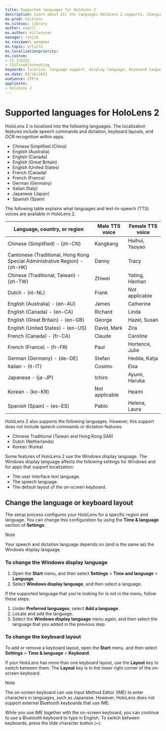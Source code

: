 ```yaml
---
title: Supported languages for HoloLens 2
description: Learn about all the languages HoloLens 2 supports, changing keyboard layouts, and updating the Windows display language.
ms.prod: hololens
ms.sitesec: library
author: evmill
ms.author: millerevan
manager: ranjib
ms.reviewer: wangmax
ms.topic: article
ms.localizationpriority:
ms.custom: 
- CI 115225
- CSSTroubleshooting
keywords: localize, language support, display language, keyboard language, IME, keyboard layout
ms.date: 03/16/2022
audience: ITPro
appliesto:
- HoloLens 2
---
```


# Supported languages for HoloLens 2

HoloLens 2 is localized into the following languages. The localization features include speech commands and dictation, keyboard layouts, and OCR recognition within apps.

- Chinese Simplified (China)
- English (Australia)
- English (Canada)
- English (Great Britain)
- English (United States)
- French (Canada)
- French (France)
- German (Germany)
- Italian (Italy)
- Japanese (Japan)
- Spanish (Spain)

The following table explains what languages and text-to-speech (TTS) voices are available in HoloLens 2.

| Language,   country, or region                     | Male TTS voice | Female TTS voice |
|----------------------------------------------------|----------------|------------------|
| Chinese (Simplified) - (zh-CN)                     | Kangkang       | Huihui, Yaoyao   |
| Cantonese (Traditional, Hong Kong Special Administrative Region) - (zh-HK)   | Danny          | Tracy    |
| Chinese (Traditional, Taiwan) - (zh-TW)       |   Zhiwei         | Yating, Hanhan   |
| Dutch - (nl-NL)                                | Frank          | Not applicable   |
| English (Australia) - (en-AU)                      | James          | Catherine        |
| English (Canada) - (en-CA)                         | Richard        | Linda            |
| English (Great Britain) - (en-GB)            |    George         | Hazel, Susan     |
| English (United States) - (en-US)                | David, Mark    | Zira             |
| French (Canada) - (fr-CA)                          | Claude         | Caroline         |
| French (France) - (fr-FR)                          | Paul           | Hortence, Julie  |
| German (Germany) - (de-DE)                         | Stefan         | Hedda, Katja        |
| Italian - (it-IT)                                   | Cosimo         | Elsa             |
| Japanese - (ja-JP)                                 | Ichiro         | Ayumi, Haruka    |
| Korean - (ko-KR)                                   | Not applicable | Heami            |
| Spanish (Spain) - (es-ES)                          | Pablo          | Helena, Laura    |

HoloLens 2 also supports the following languages. However, this support does not include speech commands or dictation features.

- Chinese Traditional (Taiwan and Hong Kong SAR)
- Dutch (Netherlands)
- Korean (Korea)

Some features of HoloLens 2 use the Windows display language. The Windows display language affects the following settings for Windows and for apps that support localization:

- The user interface text language.
- The speech language.
- The default layout of the on-screen keyboard.

## Change the language or keyboard layout

The setup process configures your HoloLens for a specific region and language. You can change this configuration by using the **Time & language** section of **Settings**.

> [!NOTE]  
> Your speech and dictation language depends on (and is the same as) the Windows display language.

### To change the Windows display language

1. Open the **Start** menu, and then select **Settings** > **Time and language** > **Language**.
2. Select **Windows display language**, and then select a language.  

If the supported language that you're looking for is not in the menu, follow these steps:  

1. Under **Preferred languages**, select **Add a language**.
2. Locate and add the language.
3. Select the **Windows display language** menu again, and then select the language that you added in the previous step.

### To change the keyboard layout

To add or remove a keyboard layout, open the **Start** menu, and then select **Settings** > **Time & language** > **Keyboard**.

If your HoloLens has more than one keyboard layout, use the **Layout** key to switch between them. The **Layout** key is in the lower right corner of the on-screen keyboard.

> [!NOTE]  
> The on-screen keyboard can use Input Method Editor (IME) to enter characters in languages, such as Japanese. However, HoloLens does not support external Bluetooth keyboards that use IME.
>  
> While you use IME together with the on-screen keyboard, you can continue to use a Bluetooth keyboard to type in English. To switch between keyboards, press the tilde character button (**~**).
